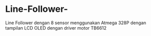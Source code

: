 # Line-Follower-
Line Follower dengan 8 sensor menggunakan Atmega 328P dengan tampilan LCD OLED dengan driver motor TB6612
